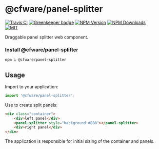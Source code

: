 # @cfware/panel-splitter

[![Travis CI][travis-image]][travis-url]
[![Greenkeeper badge][gk-image]](https://greenkeeper.io/)
[![NPM Version][npm-image]][npm-url]
[![NPM Downloads][downloads-image]][downloads-url]
[![MIT][license-image]](LICENSE)

Draggable panel splitter web component.


### Install @cfware/panel-splitter

```sh
npm i @cfware/panel-splitter
```


## Usage

Import to your application:
```js
import '@cfware/panel-splitter';
```

Use to create split panels:
```html
<div class="container">
	<div>left panel</div>
	<panel-splitter style="background:#888"></panel-splitter>
	<div>right panel</div>
</div>
```

The application is responsible for initial sizing of the container and panels.


[npm-image]: https://img.shields.io/npm/v/@cfware/panel-splitter.svg
[npm-url]: https://npmjs.org/package/@cfware/panel-splitter
[travis-image]: https://travis-ci.org/cfware/panel-splitter.svg?branch=master
[travis-url]: https://travis-ci.org/cfware/panel-splitter
[gk-image]: https://badges.greenkeeper.io/cfware/panel-splitter.svg
[downloads-image]: https://img.shields.io/npm/dm/@cfware/panel-splitter.svg
[downloads-url]: https://npmjs.org/package/@cfware/panel-splitter
[license-image]: https://img.shields.io/npm/l/@cfware/panel-splitter.svg
